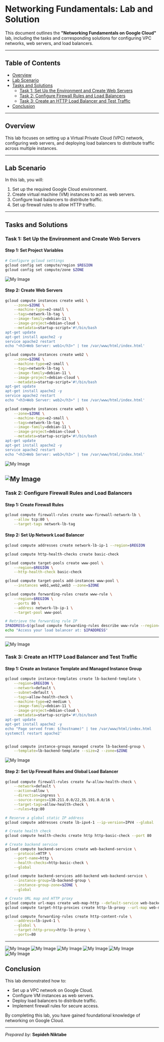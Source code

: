 # Networking Fundamentals: Lab and Solution

This document outlines the **"Networking Fundamentals on Google Cloud"** lab, including the tasks and corresponding solutions for configuring VPC networks, web servers, and load balancers.

---

## Table of Contents
- [Overview](#overview)
- [Lab Scenario](#lab-scenario)
- [Tasks and Solutions](#tasks-and-solutions)
  - [Task 1: Set Up the Environment and Create Web Servers](#task-1-set-up-the-environment-and-create-web-servers)
  - [Task 2: Configure Firewall Rules and Load Balancers](#task-2-configure-firewall-rules-and-load-balancers)
  - [Task 3: Create an HTTP Load Balancer and Test Traffic](#task-3-create-an-http-load-balancer-and-test-traffic)
- [Conclusion](#conclusion)

---

## Overview

This lab focuses on setting up a Virtual Private Cloud (VPC) network, configuring web servers, and deploying load balancers to distribute traffic across multiple instances.

---

## Lab Scenario

In this lab, you will:
1. Set up the required Google Cloud environment.
2. Create virtual machine (VM) instances to act as web servers.
3. Configure load balancers to distribute traffic.
4. Set up firewall rules to allow HTTP traffic.

---

## Tasks and Solutions

### Task 1: Set Up the Environment and Create Web Servers

#### Step 1: Set Project Variables

```bash
# Configure gcloud settings
gcloud config set compute/region $REGION
gcloud config set compute/zone $ZONE
```
![My Image](/Networking%20Fundamentals%20on%20Google%20Cloud%20Challenge%20Lab/images/Task1_1.jpg)
#### Step 2: Create Web Servers

```bash
gcloud compute instances create web1 \
    --zone=$ZONE \
    --machine-type=e2-small \
    --tags=network-lb-tag \
    --image-family=debian-11 \
    --image-project=debian-cloud \
    --metadata=startup-script='#!/bin/bash
apt-get update
apt-get install apache2 -y
service apache2 restart
echo "<h3>Web Server: web1</h3>" | tee /var/www/html/index.html'

gcloud compute instances create web2 \
    --zone=$ZONE \
    --machine-type=e2-small \
    --tags=network-lb-tag \
    --image-family=debian-11 \
    --image-project=debian-cloud \
    --metadata=startup-script='#!/bin/bash
apt-get update
apt-get install apache2 -y
service apache2 restart
echo "<h3>Web Server: web2</h3>" | tee /var/www/html/index.html'

gcloud compute instances create web3 \
    --zone=$ZONE \
    --machine-type=e2-small \
    --tags=network-lb-tag \
    --image-family=debian-11 \
    --image-project=debian-cloud \
    --metadata=startup-script='#!/bin/bash
apt-get update
apt-get install apache2 -y
service apache2 restart
echo "<h3>Web Server: web3</h3>" | tee /var/www/html/index.html'
```
![My Image](/Networking%20Fundamentals%20on%20Google%20Cloud%20Challenge%20Lab/images/Task1_2.jpg)

![My Image](/Networking%20Fundamentals%20on%20Google%20Cloud%20Challenge%20Lab/images/Task1_2_2.jpg)
---

### Task 2: Configure Firewall Rules and Load Balancers

#### Step 1: Create Firewall Rules

```bash
gcloud compute firewall-rules create www-firewall-network-lb \
    --allow tcp:80 \
    --target-tags network-lb-tag
```

#### Step 2: Set Up Network Load Balancer

```bash
gcloud compute addresses create network-lb-ip-1 --region=$REGION

gcloud compute http-health-checks create basic-check

gcloud compute target-pools create www-pool \
    --region=$REGION \
    --http-health-check basic-check

gcloud compute target-pools add-instances www-pool \
    --instances web1,web2,web3 --zone=$ZONE

gcloud compute forwarding-rules create www-rule \
    --region=$REGION \
    --ports 80 \
    --address network-lb-ip-1 \
    --target-pool www-pool

# Retrieve the forwarding rule IP
IPADDRESS=$(gcloud compute forwarding-rules describe www-rule --region=$REGION --format="json" | jq -r .IPAddress)
echo "Access your load balancer at: $IPADDRESS"
```

---
![My Image](/Networking%20Fundamentals%20on%20Google%20Cloud%20Challenge%20Lab/images/Task2_1.jpg)

### Task 3: Create an HTTP Load Balancer and Test Traffic

#### Step 1: Create an Instance Template and Managed Instance Group

```bash
gcloud compute instance-templates create lb-backend-template \
    --region=$REGION \
    --network=default \
    --subnet=default \
    --tags=allow-health-check \
    --machine-type=e2-medium \
    --image-family=debian-11 \
    --image-project=debian-cloud \
    --metadata=startup-script='#!/bin/bash
apt-get update
apt-get install apache2 -y
echo "Page served from: $(hostname)" | tee /var/www/html/index.html
systemctl restart apache2'


gcloud compute instance-groups managed create lb-backend-group \
    --template=lb-backend-template --size=2 --zone=$ZONE
```

![My Image](/Networking%20Fundamentals%20on%20Google%20Cloud%20Challenge%20Lab/images/Task3-1-.jpg)
#### Step 2: Set Up Firewall Rules and Global Load Balancer

```bash
gcloud compute firewall-rules create fw-allow-health-check \
    --network=default \
    --action=allow \
    --direction=ingress \
    --source-ranges=130.211.0.0/22,35.191.0.0/16 \
    --target-tags=allow-health-check \
    --rules=tcp:80

# Reserve a global static IP address
gcloud compute addresses create lb-ipv4-1 --ip-version=IPV4 --global

# Create health check
gcloud compute health-checks create http http-basic-check --port 80

# Create backend service
gcloud compute backend-services create web-backend-service \
    --protocol=HTTP \
    --port-name=http \
    --health-checks=http-basic-check \
    --global

gcloud compute backend-services add-backend web-backend-service \
    --instance-group=lb-backend-group \
    --instance-group-zone=$ZONE \
    --global

# Create URL map and HTTP proxy
gcloud compute url-maps create web-map-http --default-service web-backend-service
gcloud compute target-http-proxies create http-lb-proxy --url-map web-map-http

gcloud compute forwarding-rules create http-content-rule \
    --address=lb-ipv4-1 \
    --global \
    --target-http-proxy=http-lb-proxy \
    --ports=80
```

---
![My Image](/Networking%20Fundamentals%20on%20Google%20Cloud%20Challenge%20Lab/images/Task3_2.jpg)
![My Image](/Networking%20Fundamentals%20on%20Google%20Cloud%20Challenge%20Lab/images/Task3_3.jpg)
![My Image](/Networking%20Fundamentals%20on%20Google%20Cloud%20Challenge%20Lab/images/Task3_4.jpg)
![My Image](/Networking%20Fundamentals%20on%20Google%20Cloud%20Challenge%20Lab/images/Task3_5.jpg)
![My Image](/Networking%20Fundamentals%20on%20Google%20Cloud%20Challenge%20Lab/images/Task3_6.jpg)
![My Image](/Networking%20Fundamentals%20on%20Google%20Cloud%20Challenge%20Lab/images/Task3-7.jpg)
## Conclusion

This lab demonstrated how to:
- Set up a VPC network on Google Cloud.
- Configure VM instances as web servers.
- Deploy load balancers to distribute traffic.
- Implement firewall rules for secure access.

By completing this lab, you have gained foundational knowledge of networking on Google Cloud.

---

*Prepared by:* **Sepideh Niktabe**
